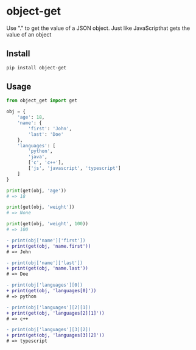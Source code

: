# object-get

Use "." to get the value of a JSON object. Just like JavaScripthat gets the value of an object

## Install

```bash
pip install object-get
```

## Usage

```python
from object_get import get

obj = {
    'age': 18,
    'name': {
        'first': 'John',
        'last': 'Doe'
    },
    'languages': [
        'python',
        'java',
        ['c', 'c++'],
        ['js', 'javascript', 'typescript']
    ]
}

print(get(obj, 'age'))
# => 18

print(get(obj, 'weight'))
# => None

print(get(obj, 'weight', 100))
# => 100
```

```diff
- print(obj['name']['first'])
+ print(get(obj, 'name.first'))
# => John

- print(obj['name']['last'])
+ print(get(obj, 'name.last'))
# => Doe

- print(obj['languages'][0])
+ print(get(obj, 'languages[0]'))
# => python

- print(obj['languages'][2][1])
+ print(get(obj, 'languages[2][1]'))
# => c++

- print(obj['languages'][3][2])
+ print(get(obj, 'languages[3][2]'))
# => typescript
```